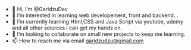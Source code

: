 - 👋 Hi, I’m @GaridzuDev
- 👀 I’m interested in learning web developement, front and backend...
- 🌱 I’m currently learning Html,CSS and Java Script via youtube, udemy and all other soiurces i can get my hands on.
- 💞️ I’m looking to collaborate on small new projects to keep me learning.
- 📫 How to reach me via email garidzudzu@gmail.com

<!---
GaridzuDev/GaridzuDev is a ✨ special ✨ repository because its `README.md` (this file) appears on your GitHub profile.
You can click the Preview link to take a look at your changes.
--->
